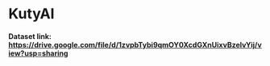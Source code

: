 # KutyAI

#### Dataset link: https://drive.google.com/file/d/1zvpbTybi9qmOY0XcdGXnUixvBzelvYij/view?usp=sharing

